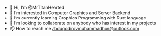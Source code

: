 - 👋 Hi, I’m @MrTitanHearted
- 👀 I’m interested in Computer Graphics and Server Backend
- 🌱 I’m currently learning Graphics Programming with Rust language
- 💞️ I’m looking to collaborate on anybody who has interest in my projects
- 📫 How to reach me abduqodirovmuhammadhon@outlook.com

<!---
MrTitanHearted/MrTitanHearted is a ✨ special ✨ repository because its `README.md` (this file) appears on your GitHub profile.
You can click the Preview link to take a look at your changes.
--->
